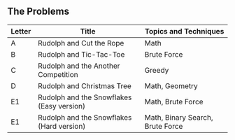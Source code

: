 ## The Problems

|  Letter | Title                     | Topics and Techniques                          |
|---------|---------------------------|-----------------------------|
|  A | Rudolph and Cut the Rope         | Math                      |
|  B | Rudolph and Tic-Tac-Toe             | Brute Force                   |
|  C | Rudolph and the Another Competition           | Greedy                   |
|  D | Rudolph and Christmas Tree           | Math, Geometry                   |
|  E1 | Rudolph and the Snowflakes (Easy version)  | Math, Brute Force                   |
|  E1 | Rudolph and the Snowflakes (Hard version)   | Math, Binary Search, Brute Force                   |
